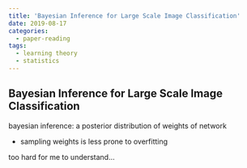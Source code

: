 ```yaml
---
title: 'Bayesian Inference for Large Scale Image Classification'
date: 2019-08-17
categories:
  - paper-reading
tags:
  - learning theory
  - statistics
---
```


## Bayesian Inference for Large Scale Image Classification

bayesian inference: a posterior distribution of weights of network
- sampling weights is less prone to overfitting

too hard for me to understand...
